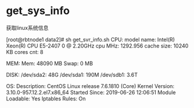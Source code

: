 # get_sys_info
获取linux系统信息

[root@rbtnode1 data2]# sh get_svr_info.sh 
CPU:
	model name:	Intel(R) Xeon(R) CPU E5-2407 0 @ 2.20GHz
	cpu MHz:	1292.956
	cache size:	10240 KB
	cores cnt:	8

MEM:
	Mem:	48090 MB
	Swap:	0 MB

DISK:
	/dev/sda2:	48G
	/dev/sda1:	190M
	/dev/sdb1:	3.6T

OS:
	Description:	CentOS Linux release 7.6.1810 (Core) 
	Kernel Version:	3.10.0-957.12.2.el7.x86_64
	Started Since:	2019-06-26 12:06:51
	Module Loadable:	Yes
	Iptables Rules:	On

